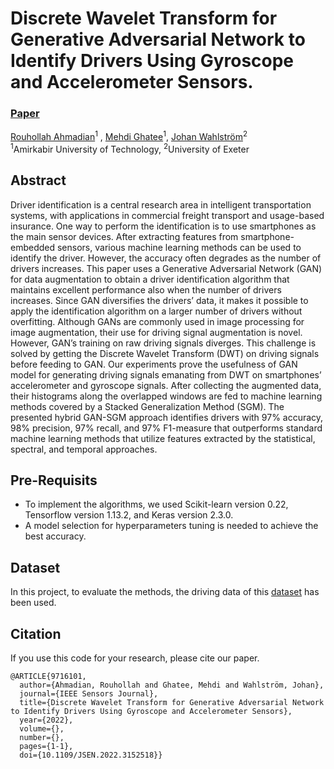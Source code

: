 # Discrete Wavelet Transform for Generative Adversarial Network to Identify Drivers Using Gyroscope and Accelerometer Sensors.

### [Paper](https://ieeexplore.ieee.org/document/9716101)

[Rouhollah Ahmadian](https://homes.cs.washington.edu/~royorel/)<sup>1</sup> ,
[Mehdi Ghatee](https://aut.ac.ir/cv/2174/MEHDI-GHATEE?slc_lang=en&&cv=2174&mod=scv)<sup>1</sup>,
[Johan Wahlström](https://emps.exeter.ac.uk/computer-science/staff/cw840)<sup>2</sup><br>
<sup>1</sup>Amirkabir University of Technology, <sup>2</sup>University of Exeter

## Abstract

Driver identification is a central research area in intelligent transportation systems, with applications in commercial
freight transport and usage-based insurance. One way to perform the identification is to use smartphones as the main
sensor devices. After extracting features from smartphone-embedded sensors, various machine learning methods can be used
to identify the driver. However, the accuracy often degrades as the number of drivers increases. This paper uses a
Generative Adversarial Network (GAN) for data augmentation to obtain a driver identification algorithm that maintains
excellent performance also when the number of drivers increases. Since GAN diversifies the drivers’ data, it makes it
possible to apply the identification algorithm on a larger number of drivers without overfitting. Although GANs are
commonly used in image processing for image augmentation, their use for driving signal augmentation is novel. However,
GAN’s training on raw driving signals diverges. This challenge is solved by getting the Discrete Wavelet Transform (DWT)
on driving signals before feeding to GAN. Our experiments prove the usefulness of GAN model for generating driving
signals emanating from DWT on smartphones’ accelerometer and gyroscope signals. After collecting the augmented data,
their histograms along the overlapped windows are fed to machine learning methods covered by a Stacked Generalization
Method (SGM). The presented hybrid GAN-SGM approach identifies drivers with 97% accuracy, 98% precision, 97% recall, and
97% F1-measure that outperforms standard machine learning methods that utilize features extracted by the statistical,
spectral, and temporal approaches.

## Pre-Requisits

- To implement the algorithms, we used Scikit-learn version 0.22, Tensorflow version 1.13.2, and Keras version 2.3.0.
- A model selection for hyperparameters tuning is needed to achieve the best accuracy.

## Dataset

In this project, to evaluate the methods, the driving data of this [dataset] has been used.

## Citation

If you use this code for your research, please cite our paper.

```
@ARTICLE{9716101,
  author={Ahmadian, Rouhollah and Ghatee, Mehdi and Wahlström, Johan},
  journal={IEEE Sensors Journal}, 
  title={Discrete Wavelet Transform for Generative Adversarial Network to Identify Drivers Using Gyroscope and Accelerometer Sensors}, 
  year={2022},
  volume={},
  number={},
  pages={1-1},
  doi={10.1109/JSEN.2022.3152518}}
```

[dataset]: <https://github.com/mghatee/Overall-Driving-Behavior-Recognition-By-Smartphone>

[https://doi.org/10.1109/JSEN.2022.3152518]: <https://ieeexplore.ieee.org/document/9716101>

